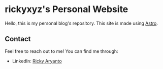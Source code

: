 # rickyxyz's Personal Website

Hello, this is my personal blog's repository.
This site is made using [Astro](https://astro.build/).

## Contact

Feel free to reach out to me! You can find me through:

- LinkedIn: [Ricky Aryanto](https://www.linkedin.com/in/rickyaryanto/)
